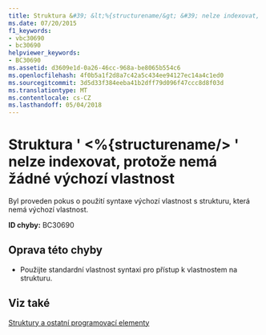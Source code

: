 ```yaml
---
title: Struktura &#39; &lt;%{structurename/&gt; &#39; nelze indexovat, protože nemá žádné výchozí vlastnost
ms.date: 07/20/2015
f1_keywords:
- vbc30690
- bc30690
helpviewer_keywords:
- BC30690
ms.assetid: d3609e1d-0a26-46cc-968a-be8065b554c6
ms.openlocfilehash: 4f0b5a1f2d8a7c42a5c434ee94127ec14a4c1ed0
ms.sourcegitcommit: 3d5d33f384eeba41b2dff79d096f47ccc8d8f03d
ms.translationtype: MT
ms.contentlocale: cs-CZ
ms.lasthandoff: 05/04/2018
---
```

# <a name="structure-39ltstructurenamegt39-cannot-be-indexed-because-it-has-no-default-property"></a>Struktura &#39; &lt;%{structurename/&gt; &#39; nelze indexovat, protože nemá žádné výchozí vlastnost
Byl proveden pokus o použití syntaxe výchozí vlastnost s strukturu, která nemá výchozí vlastnost.  
  
 **ID chyby:** BC30690  
  
## <a name="to-correct-this-error"></a>Oprava této chyby  
  
-   Použijte standardní vlastnost syntaxi pro přístup k vlastnostem na strukturu.  
  
## <a name="see-also"></a>Viz také  

 [Struktury a ostatní programovací elementy](../../visual-basic/programming-guide/language-features/data-types/structures-and-other-programming-elements.md)  
 
